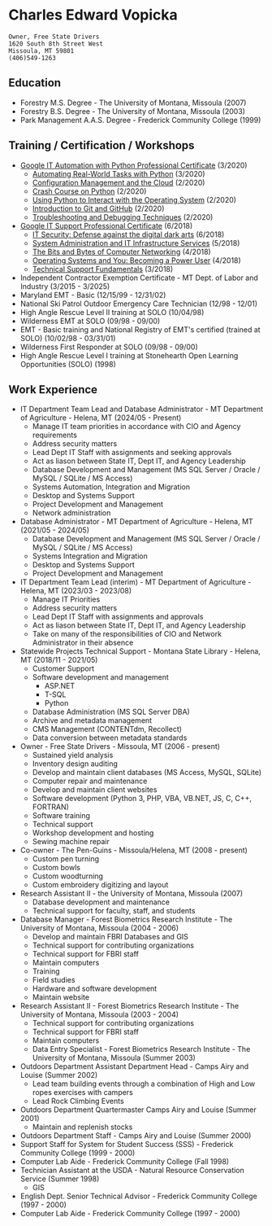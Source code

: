 # Charles Edward Vopicka

    Owner, Free State Drivers
    1620 South 8th Street West
    Missoula, MT 59801
    (406)549-1263

## Education

- Forestry M.S. Degree - The University of Montana, Missoula (2007)
- Forestry B.S. Degree - The University of Montana, Missoula (2003)
- Park Management A.A.S. Degree - Frederick Community College (1999)

## Training / Certification / Workshops

- [Google IT Automation with Python Professional Certificate](https://www.coursera.org/account/accomplishments/specialization/S759NB2TEURR) (3/2020)
  - [Automating Real-World Tasks with Python](https://www.coursera.org/account/accomplishments/verify/Y4U7DQVLN87C) (3/2020)
  - [Configuration Management and the Cloud](https://www.coursera.org/account/accomplishments/verify/35KE42UJ6A3C) (2/2020)
  - [Crash Course on Python](https://www.coursera.org/account/accomplishments/verify/HNZT96TGTPMR) (2/2020)
  - [Using Python to Interact with the Operating System](https://www.coursera.org/account/accomplishments/verify/8DC2MPANYGA9) (2/2020)
  - [Introduction to Git and GitHub](https://www.coursera.org/account/accomplishments/verify/SW72BNWDVX4D) (2/2020)
  - [Troubleshooting and Debugging Techniques](https://www.coursera.org/account/accomplishments/verify/DG933HT8SL7C) (2/2020)
- [Google IT Support Professional Certificate](https://www.coursera.org/account/accomplishments/specialization/ZML9M3BFQWBU) (6/2018)
  - [IT Security: Defense against the digital dark arts](https://www.coursera.org/account/accomplishments/verify/5VBU94FRBMAE) (6/2018)
  - [System Administration and IT Infrastructure Services](https://www.coursera.org/account/accomplishments/verify/V59RFC5YQSZL) (5/2018)
  - [The Bits and Bytes of Computer Networking](https://www.coursera.org/account/accomplishments/verify/2Q2NAHWEH6A3) (4/2018)
  - [Operating Systems and You: Becoming a Power User](https://www.coursera.org/account/accomplishments/verify/4LVY2NKB4FAA) (4/2018)
  - [Technical Support Fundamentals](https://www.coursera.org/account/accomplishments/verify/938C99Z8H94C) (3/2018)
- Independent Contractor Exemption Certificate - MT Dept. of Labor and Industry (3/2015 - 3/2025)
- Maryland EMT - Basic (12/15/99 - 12/31/02)
- National Ski Patrol Outdoor Emergency Care Technician (12/98 - 12/01)
- High Angle Rescue Level II training at SOLO (10/04/98)
- Wilderness EMT at SOLO (09/98 - 09/00)
- EMT - Basic training and National Registry of EMT's certified (trained at SOLO) (10/02/98 - 03/31/01)
- Wilderness First Responder at SOLO (09/98 - 09/00)
- High Angle Rescue Level I training at Stonehearth Open Learning Opportunities (SOLO) (1998)

## Work Experience

- IT Department Team Lead and Database Administrator - MT Department of Agriculture - Helena, MT (2024/05 - Present)
  - Manage IT team priorities in accordance with CIO and Agency requirements
  - Address security matters
  - Lead Dept IT Staff with assignments and seeking approvals
  - Act as liason between State IT, Dept IT, and Agency Leadership
  - Database Development and Management (MS SQL Server / Oracle / MySQL / SQLite / MS Access)
  - Systems Automation, Integration and Migration
  - Desktop and Systems Support
  - Project Development and Management
  - Network administration
- Database Administrator - MT Department of Agriculture - Helena, MT (2021/05 - 2024/05)
  - Database Development and Management (MS SQL Server / Oracle / MySQL / SQLite / MS Access)
  - Systems Integration and Migration
  - Desktop and Systems Support
  - Project Development and Management
- IT Department Team Lead (interim) - MT Department of Agriculture - Helena, MT (2023/03 - 2023/08)
  - Manage IT Priorities
  - Address security matters
  - Lead Dept IT Staff with assignments and approvals
  - Act as liason between State IT, Dept IT, and Agency Leadership
  - Take on many of the responsibilities of CIO and Network Administrator in their absence
- Statewide Projects Technical Support - Montana State Library - Helena, MT (2018/11 - 2021/05)
  - Customer Support
  - Software development and management
    - ASP.NET
    - T-SQL
    - Python
  - Database Administration (MS SQL Server DBA)
  - Archive and metadata management
  - CMS Management (CONTENTdm, Recollect)
  - Data conversion between metadata standards
- Owner - Free State Drivers - Missoula, MT (2006 - present)
  - Sustained yield analysis
  - Inventory design auditing
  - Develop and maintain client databases (MS Access, MySQL, SQLite)
  - Computer repair and maintenance
  - Develop and maintain client websites
  - Software development (Python 3, PHP, VBA, VB.NET, JS, C, C++, FORTRAN)
  - Software training
  - Technical support
  - Workshop development and hosting
  - Sewing machine repair
- Co-owner - The Pen-Guins - Missoula/Helena, MT (2008 - present)
  - Custom pen turning
  - Custom bowls
  - Custom woodturning
  - Custom embroidery digitizing and layout
- Research Assistant II - the University of Montana, Missoula (2007)
  - Database development and maintenance
  - Technical support for faculty, staff, and students
- Database Manager - Forest Biometrics Research Institute - The University of Montana, Missoula (2004 - 2006)
  - Develop and maintain FBRI Databases and GIS
  - Technical support for contributing organizations
  - Technical support for FBRI staff
  - Maintain computers
  - Training
  - Field studies
  - Hardware and software development
  - Maintain website
- Research Assistant II - Forest Biometrics Research Institute - The University of Montana, Missoula (2003 - 2004)
  - Technical support for contributing organizations
  - Technical support for FBRI staff
  - Maintain computers
  - Data Entry Specialist - Forest Biometrics Research Institute - The University of Montana, Missoula (Summer 2003)
- Outdoors Department Assistant Department Head - Camps Airy and Louise (Summer 2002)
  - Lead team building events through a combination of High and Low ropes exercises with campers
  - Lead Rock Climbing Events
- Outdoors Department Quartermaster Camps Airy and Louise (Summer 2001)
  - Maintain and replenish stocks
- Outdoors Department Staff - Camps Airy and Louise (Summer 2000)
- Support Staff for System for Student Success (SSS) - Frederick Community College (1999 - 2000)
- Computer Lab Aide - Frederick Community College (Fall 1998)
- Technician Assistant at the USDA - Natural Resource Conservation Service (Summer 1998)
  - GIS
- English Dept. Senior Technical Advisor - Frederick Community College (1997 - 2000)
- Computer Lab Aide - Frederick Community College (1997 - 2000)
